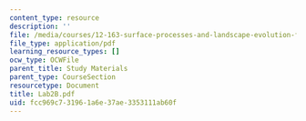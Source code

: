 ```yaml
---
content_type: resource
description: ''
file: /media/courses/12-163-surface-processes-and-landscape-evolution-fall-2004/fcc969c731961a6e37ae3353111ab60f_Lab2B.pdf
file_type: application/pdf
learning_resource_types: []
ocw_type: OCWFile
parent_title: Study Materials
parent_type: CourseSection
resourcetype: Document
title: Lab2B.pdf
uid: fcc969c7-3196-1a6e-37ae-3353111ab60f
---
```

